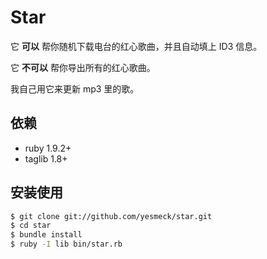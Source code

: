 # Star

它 **可以** 帮你随机下载电台的红心歌曲，并且自动填上 ID3 信息。

它 **不可以** 帮你导出所有的红心歌曲。

我自己用它来更新 mp3 里的歌。

## 依赖

* ruby 1.9.2+
* taglib 1.8+

## 安装使用

``` bash
$ git clone git://github.com/yesmeck/star.git
$ cd star
$ bundle install
$ ruby -I lib bin/star.rb
```

